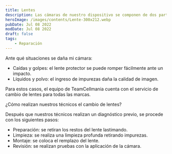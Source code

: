 ```yaml
---
title: Lentes
description: Las cámaras de nuestro dispositivo se componen de dos partes el lente protector que se encuentra en el exterior y la cámara que se encuentra en la placa.
heroImage: /images/contents/Lente-300x212.webp
pubDate: Jul 08 2022
modDate: Jul 08 2022
draft: false
tags: 
    - Reparación
---
```


Ante qué situaciones se daña mi cámara:

- Caídas y golpes: el lente protector se puede romper fácilmente ante un impacto.
- Líquidos y polvo: el ingreso de impurezas daña la calidad de imagen.

Para estos casos, el equipo de TeamCellmania cuenta con el servicio de cambio de lentes para todas las marcas.

¿Cómo realizan nuestros técnicos el cambio de lentes?

Después que nuestros técnicos realizan un diagnóstico previo, se procede con los siguientes pasos:

- Preparación: se retiran los restos del lente lastimando.
- Limpieza: se realiza una limpieza profunda retirando impurezas.
- Montaje: se coloca el remplazo del lente.
- Revisión: se realizan pruebas con la aplicación de la cámara.
